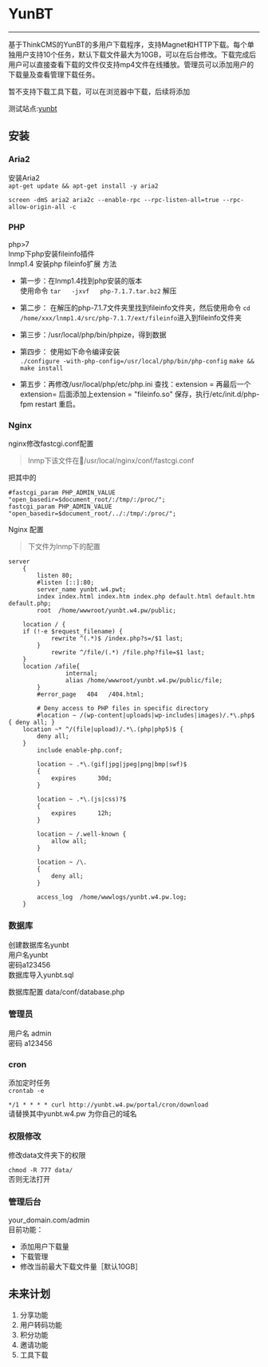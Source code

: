 # YunBT
***
基于ThinkCMS的YunBT的多用户下载程序，支持Magnet和HTTP下载。每个单独用户支持10个任务，默认下载文件最大为10GB，可以在后台修改。下载完成后用户可以直接查看下载的文件仅支持mp4文件在线播放。管理员可以添加用户的下载量及查看管理下载任务。  

暂不支持下载工具下载，可以在浏览器中下载，后续将添加  

测试站点:[yunbt](http://yunbt.w4.pw)
## 安装

### Aria2
安装Aria2  
`apt-get update && apt-get install -y aria2 `

`screen -dmS aria2 aria2c --enable-rpc --rpc-listen-all=true --rpc-allow-origin-all -c `

### PHP
php>7   
lnmp下php安装fileinfo插件  
lnmp1.4 安装php fileinfo扩展 方法  
- 第一步：在lnmp1.4找到php安装的版本  
使用命令 `tar   -jxvf   php-7.1.7.tar.bz2` 解压  
- 第二步： 在解压的php-7.1.7文件夹里找到fileinfo文件夹，然后使用命令 `cd  /home/xxx/lnmp1.4/src/php-7.1.7/ext/fileinfo`进入到fileinfo文件夹  
- 第三步：/usr/local/php/bin/phpize，得到数据  
- 第四步： 使用如下命令编译安装  
`./configure -with-php-config=/usr/local/php/bin/php-config`
`make && make install`
   
- 第五步：再修改/usr/local/php/etc/php.ini  查找：extension = 再最后一个extension= 后面添加上extension = "fileinfo.so"   保存，执行/etc/init.d/php-fpm restart 重启。

### Nginx  

nginx修改fastcgi.conf配置  
>lnmp下该文件在/usr/local/nginx/conf/fastcgi.conf  

把其中的  
```
#fastcgi_param PHP_ADMIN_VALUE "open_basedir=$document_root/:/tmp/:/proc/";
fastcgi_param PHP_ADMIN_VALUE "open_basedir=$document_root/../:/tmp/:/proc/";
```


Nginx 配置
>下文件为lnmp下的配置    

```
server
    {
        listen 80;
        #listen [::]:80;
        server_name yunbt.w4.pwt;
        index index.html index.htm index.php default.html default.htm default.php;
        root  /home/wwwroot/yunbt.w4.pw/public;

	location / {
   	if (!-e $request_filename) {
        	rewrite ^(.*)$ /index.php?s=/$1 last;
    	}
        	rewrite ^/file/(.*) /file.php?file=$1 last;
	}
	location /afile{
                internal;
                alias /home/wwwroot/yunbt.w4.pw/public/file;
        }
        #error_page   404   /404.html;

        # Deny access to PHP files in specific directory
        #location ~ /(wp-content|uploads|wp-includes|images)/.*\.php$ { deny all; }
	location ~* ^/(file|upload)/.*\.(php|php5)$ {  
		deny all; 
	}  
        include enable-php.conf;

        location ~ .*\.(gif|jpg|jpeg|png|bmp|swf)$
        {
            expires      30d;
        }

        location ~ .*\.(js|css)?$
        {
            expires      12h;
        }

        location ~ /.well-known {
            allow all;
        }

        location ~ /\.
        {
            deny all;
        }

        access_log  /home/wwwlogs/yunbt.w4.pw.log;
    }

```
### 数据库
创建数据库名yunbt  
用户名yunbt  
密码a123456  
数据库导入yunbt.sql  

数据库配置 data/conf/database.php

### 管理员
用户名 admin  
密码 a123456  

### cron

添加定时任务  
`crontab -e`

`*/1 * * * * curl http://yunbt.w4.pw/portal/cron/download`  
请替换其中yunbt.w4.pw 为你自己的域名

### 权限修改
修改data文件夹下的权限  

`chmod -R 777 data/`  
否则无法打开

### 管理后台  
your_domain.com/admin  
目前功能：
- 添加用户下载量
- 下载管理
- 修改当前最大下载文件量［默认10GB］

## 未来计划
1. 分享功能
2. 用户转码功能
3. 积分功能
4. 邀请功能
5. 工具下载



